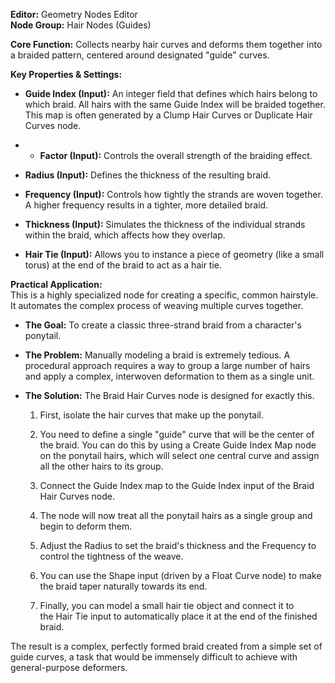 **Editor:** Geometry Nodes Editor  
**Node Group:** Hair Nodes (Guides)

**Core Function:** Collects nearby hair curves and deforms them together into a braided pattern, centered around designated "guide" curves.

**Key Properties & Settings:**

- **Guide Index (Input):** An integer field that defines which hairs belong to which braid. All hairs with the same Guide Index will be braided together. This map is often generated by a Clump Hair Curves or Duplicate Hair Curves node.
    
- - **Factor (Input):** Controls the overall strength of the braiding effect.
        
- **Radius (Input):** Defines the thickness of the resulting braid.
    
- **Frequency (Input):** Controls how tightly the strands are woven together. A higher frequency results in a tighter, more detailed braid.
    
- **Thickness (Input):** Simulates the thickness of the individual strands within the braid, which affects how they overlap.
    
- **Hair Tie (Input):** Allows you to instance a piece of geometry (like a small torus) at the end of the braid to act as a hair tie.
    

**Practical Application:**  
This is a highly specialized node for creating a specific, common hairstyle. It automates the complex process of weaving multiple curves together.

- **The Goal:** To create a classic three-strand braid from a character's ponytail.
    
- **The Problem:** Manually modeling a braid is extremely tedious. A procedural approach requires a way to group a large number of hairs and apply a complex, interwoven deformation to them as a single unit.
    
- **The Solution:** The Braid Hair Curves node is designed for exactly this.
    
    1. First, isolate the hair curves that make up the ponytail.
        
    2. You need to define a single "guide" curve that will be the center of the braid. You can do this by using a Create Guide Index Map node on the ponytail hairs, which will select one central curve and assign all the other hairs to its group.
        
    3. Connect the Guide Index map to the Guide Index input of the Braid Hair Curves node.
        
    4. The node will now treat all the ponytail hairs as a single group and begin to deform them.
        
    5. Adjust the Radius to set the braid's thickness and the Frequency to control the tightness of the weave.
        
    6. You can use the Shape input (driven by a Float Curve node) to make the braid taper naturally towards its end.
        
    7. Finally, you can model a small hair tie object and connect it to the Hair Tie input to automatically place it at the end of the finished braid.
        

The result is a complex, perfectly formed braid created from a simple set of guide curves, a task that would be immensely difficult to achieve with general-purpose deformers.